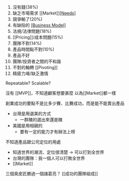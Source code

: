 
1. 沒有錢(38%)
2. 缺乏市場需求 [[Market]][[Needs]](35%)
3. 競爭輸了(20%)
4. 有缺陷的 [[Business Model]](19%)
5. 法規/法律問題(18%)    
6. [[Pricing]]/成本問題(15%)    
7. 團隊不對(14%)    
8. 產品時間點不對(10%)    
9. 產品不好    
10. 團隊/投資者之間的不和諧
11. 不對的軸轉 [[Pivoting]]
12. 精疲力竭/缺乏激情

Repeatable?
Scalable?

沒有 [[MVP]]，不知道顧客想要甚麼
以為[[Market]]都一樣

創業成功的要點不是比多少賽、比賽成功，而是能不能賣出產品
- 台灣是用選美的方式
	- 一群醜的選出來還是醜
- 美國是用相親的
	- 要有一定的能力才有辦法上榜

不知道產品跟公司定位的用處
- 知道世界的潮流、定位很清楚 -> 可以打到全世界
- 台灣的團隊：我一個人可以打敗全世界
- [[Market]]

三個臭皮匠勝過一個諸葛亮？
[[成功的團隊組成]]